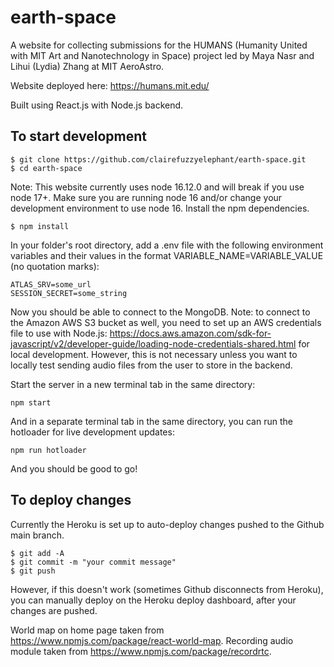 # earth-space

A website for collecting submissions for the HUMANS (Humanity United with MIT Art and Nanotechnology in Space) project led by Maya Nasr and Lihui (Lydia) Zhang at MIT AeroAstro.

Website deployed here: https://humans.mit.edu/

Built using React.js with Node.js backend.

## To start development

```
$ git clone https://github.com/clairefuzzyelephant/earth-space.git
$ cd earth-space
```
Note: This website currently uses node 16.12.0 and will break if you use node 17+.
Make sure you are running node 16 and/or change your development environment to use node 16.
Install the npm dependencies.
```
$ npm install
```

In your folder's root directory, add a .env file with the following environment variables and their values in the format VARIABLE_NAME=VARIABLE_VALUE (no quotation marks):
```
ATLAS_SRV=some_url
SESSION_SECRET=some_string
```
Now you should be able to connect to the MongoDB. 
Note: to connect to the Amazon AWS S3 bucket as well, you need to set up an AWS credentials file to use with Node.js: https://docs.aws.amazon.com/sdk-for-javascript/v2/developer-guide/loading-node-credentials-shared.html for local development. However, this is not necessary unless you want to locally test sending audio files from the user to store in the backend. 

Start the server in a new terminal tab in the same directory:
```
npm start
```
And in a separate terminal tab in the same directory, you can run the hotloader for live development updates:
```
npm run hotloader
```
And you should be good to go! 

## To deploy changes

Currently the Heroku is set up to auto-deploy changes pushed to the Github main branch. 
```
$ git add -A
$ git commit -m "your commit message"
$ git push
```
However, if this doesn't work (sometimes Github disconnects from Heroku), you can manually deploy on the Heroku deploy dashboard, after your changes are pushed.



World map on home page taken from https://www.npmjs.com/package/react-world-map.
Recording audio module taken from https://www.npmjs.com/package/recordrtc.

